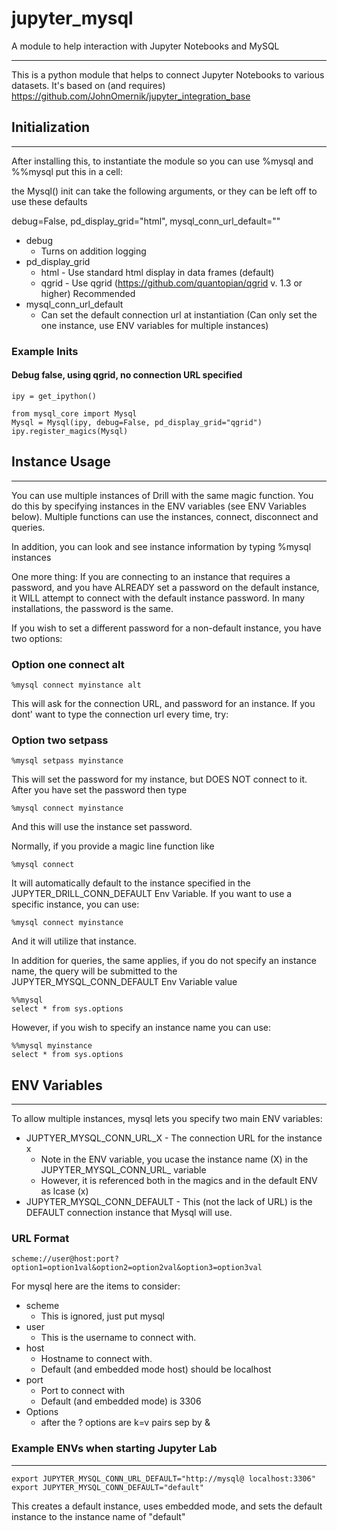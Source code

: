 # jupyter_mysql
A module to help interaction with Jupyter Notebooks and MySQL

------
This is a python module that helps to connect Jupyter Notebooks to various datasets. 
It's based on (and requires) https://github.com/JohnOmernik/jupyter_integration_base 


## Initialization 
----
After installing this, to instantiate the module so you can use %mysql and %%mysql put this in a cell:

the Mysql() init can take the following arguments, or they can be left off to use these defaults

debug=False, pd_display_grid="html", mysql_conn_url_default=""

- debug
  - Turns on addition logging
- pd_display_grid
  - html - Use standard html display in data frames (default)
  - qgrid - Use qgrid (https://github.com/quantopian/qgrid v. 1.3 or higher) Recommended 
- mysql_conn_url_default
  - Can set the default connection url at instantiation (Can only set the one instance, use ENV variables for multiple instances)



### Example Inits

#### Debug false, using qgrid, no connection URL specified
```
ipy = get_ipython()

from mysql_core import Mysql
Mysql = Mysql(ipy, debug=False, pd_display_grid="qgrid")
ipy.register_magics(Mysql)
```


## Instance Usage
--------
You can use multiple instances of Drill with the same magic function.  You do this by specifying instances in the ENV variables (see ENV Variables below).  Multiple functions can use the instances, connect, disconnect and queries. 

In addition, you can look and see instance information by typing %mysql instances

One more thing: If you are connecting to an instance that requires a password, and you have ALREADY set a password on the default instance, it WILL attempt to connect with the default instance password.  In many installations, the password is the same. 

If you wish to set a different password for a non-default instance, you have two options:

### Option one connect alt
```
%mysql connect myinstance alt
```
This will ask for the connection URL, and password for an instance. If you dont' want to type the connection url every time, try:


### Option two setpass
```
%mysql setpass myinstance
```
This will set the password for my instance, but DOES NOT connect to it. After you have set the password then type

```
%mysql connect myinstance
```
And this will use the instance set password. 


Normally, if you provide a magic line function like

```
%mysql connect
```

It will automatically default to the instance specified in the JUPYTER_DRILL_CONN_DEFAULT Env Variable. If you want to use a specific instance, you can use:

```
%mysql connect myinstance
```
And it will utilize that instance. 

In addition for queries, the same applies, if you do not specify an instance name, the query will be submitted to the JUPYTER_MYSQL_CONN_DEFAULT Env Variable value

```
%%mysql
select * from sys.options
```

However, if you wish to specify an instance name you can use:

```
%%mysql myinstance
select * from sys.options
```

## ENV Variables
--------
To allow multiple instances, mysql lets you specify two main ENV variables:
  - JUPTYER_MYSQL_CONN_URL_X - The connection URL for the instance x
    - Note in the ENV variable, you ucase the instance name (X) in the JUPYTER_MYSQL_CONN_URL_ variable
    - However, it is referenced both in the magics and in the default ENV as lcase (x)
  - JUPYTER_MYSQL_CONN_DEFAULT - This (not the lack of URL) is the DEFAULT connection instance that Mysql will use. 


### URL Format
```
scheme://user@host:port?option1=option1val&option2=option2val&option3=option3val
```

For mysql here are the items to consider:
- scheme
  - This is ignored, just put mysql
- user
  - This is the username to connect with.
- host
  - Hostname to connect with.
  - Default (and embedded mode host) should be localhost
- port
  - Port to connect with
  - Default (and embedded mode) is 3306
- Options
  - after the ? options are k=v pairs sep by &


### Example ENVs when starting Jupyter Lab
---- 
``` 
export JUPYTER_MYSQL_CONN_URL_DEFAULT="http://mysql@ localhost:3306" 
export JUPYTER_MYSQL_CONN_DEFAULT="default"
```

This creates a default instance, uses embedded mode, and sets the default instance to the instance name of "default"

